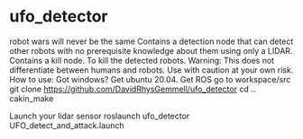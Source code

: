 # ufo_detector
robot wars will never be the same
Contains a detection node that can detect other robots with no prerequisite knowledge about them using only a LIDAR.
Contains a kill node. To kill the detected robots.
Warning: This does not differentiate between humans and robots. Use with caution at your own risk.
How to use:
Got windows? Get ubuntu 20.04.
Get ROS
go to workspace/src
git clone https://github.com/DavidRhysGemmell/ufo_detector
cd ..
cakin_make

Launch your lidar sensor
roslaunch ufo_detector UFO_detect_and_attack.launch
